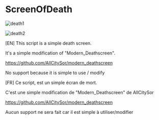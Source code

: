 # ScreenOfDeath
![death1](https://user-images.githubusercontent.com/28712469/49033913-bfd8e180-f1b0-11e8-8df8-40383fd995cf.png)

![death2](https://user-images.githubusercontent.com/28712469/49033930-d121ee00-f1b0-11e8-8361-7c4fec561140.png)

[EN] This script is a simple death screen.

It's a simple modification of "Modern_Deathscreen".

https://github.com/AllCitySor/modern_deathscreen

No support because it is simple to use / modify


[FR] Ce script, est un simple écran de mort. 

C'est une simple modification de "Modern_Deathscreen" de AllCitySor 


https://github.com/AllCitySor/modern_deathscreen

Aucun support ne sera fait car il est simple à utiliser/modifier
